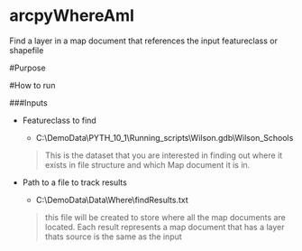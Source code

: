 arcpyWhereAmI
=============

Find a layer in a map document that references the input featureclass or shapefile

#Purpose


#How to run

###Inputs

+ Featureclass to find

  * C:\DemoData\PYTH_10_1\Running_scripts\Wilson.gdb\Wilson_Schools

  > This is the dataset that you are interested in finding out where it exists in file structure and which
  > Map document it is in. 

+ Path to a file to track results

  * C:\DemoData\Data\Where\findResults.txt

  > this file will be created to store where all the map documents are located.
  > Each result represents a map document that has a layer thats source is the same as the input
